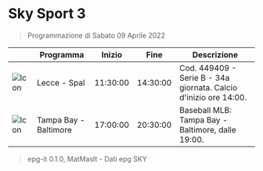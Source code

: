 # Sky Sport 3
> Programmazione di Sabato 09 Aprile 2022

||Programma|Inizio|Fine|Descrizione|
|---|---|---|---|---|
|![Icon](https://guidatv.sky.it/uuid/1fc2f36d-9480-44e4-9783-2baa7c40cf76/cover?md5ChecksumParam=434e0cf3c98245853e4b13020e5edab6)|Lecce - Spal|11:30:00|14:30:00|Cod. 449409 - Serie B - 34a giornata. Calcio d&#039;inizio ore 14:00.
|![Icon](https://guidatv.sky.it/uuid/34ef6e37-e55c-455b-ba12-65370bb089d1/cover?md5ChecksumParam=6f1c8a17f39df597527221691497c82d)|Tampa Bay - Baltimore|17:00:00|20:30:00|Baseball MLB: Tampa Bay - Baltimore, dalle 19:00.



 > epg-it 0.1.0, MatMasIt - Dati epg SKY